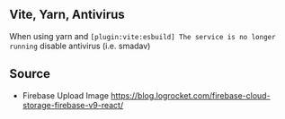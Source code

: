 ## Vite, Yarn, Antivirus
When using yarn and ```[plugin:vite:esbuild] The service is no longer running```  disable antivirus (i.e. smadav)

## Source
* Firebase Upload Image
https://blog.logrocket.com/firebase-cloud-storage-firebase-v9-react/


